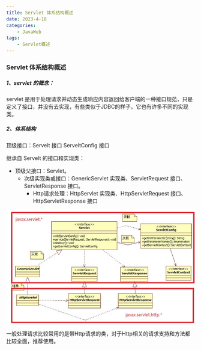 ```yaml
---
title: Servlet 体系结构概述
date: 2023-4-18
categories:
	- JavaWeb
tags:
	- Servlet概述
---
```


### Servlet 体系结构概述

##### 1、servlet 的概念：

servlet 是用于处理请求并动态生成响应内容返回给客户端的一种接口规范，只是定义了接口，并没有去实现，有些类似于JDBC的样子，它也有许多不同的实现类。



##### 2、体系结构

顶级接口：Servelt 接口	ServeltConfig 接口

继承自 Servelt 的接口和实现类：

- 顶级父接口：Servlet。
  - 次级实现类或接口：GenericServlet 实现类、ServletRequest 接口、ServletResponse 接口。
    - Http请求处理：HttpServlet 实现类、HttpServletRequest 接口、HttpServletResponse 接口

![关系图](/assets/images/Servlet/1.png)



一般处理请求比较常用的是带Http请求的类，对于Http相关的请求支持和方法都比较全面，推荐使用。